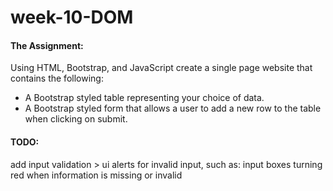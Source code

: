 ﻿# week-10-DOM
 #### The Assignment:  
 Using HTML, Bootstrap, and JavaScript create a single page website that contains the following:
* A Bootstrap styled table representing your choice of data.
* A Bootstrap styled form that allows a user to add a new row to the table when clicking on submit.

 #### TODO:  
 add input validation > ui alerts for invalid input, such as: input boxes turning red when information is missing or invalid
